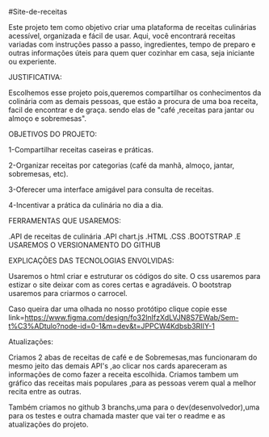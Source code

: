 #Site-de-receitas

Este projeto tem como objetivo criar uma plataforma de receitas culinárias acessível, organizada e fácil de usar. Aqui, você encontrará receitas variadas com instruções passo a passo, ingredientes, tempo de preparo e outras informações úteis para quem quer cozinhar em casa, seja iniciante ou experiente.

JUSTIFICATIVA:

Escolhemos esse projeto pois,queremos compartilhar os conhecimentos da colinária com as demais pessoas, que estão a procura de uma boa receita, facil de encontrar e de graça. sendo elas de "café ,receitas para jantar ou almoço e sobremesas".

OBJETIVOS DO PROJETO:

1-Compartilhar receitas caseiras e práticas.

2-Organizar receitas por categorias (café da manhã, almoço, jantar, sobremesas, etc).

3-Oferecer uma interface amigável para consulta de receitas.

4-Incentivar a prática da culinária no dia a dia.

FERRAMENTAS QUE USAREMOS:

.API de receitas de culinária
.API chart.js 
.HTML 
.CSS 
.BOOTSTRAP
.E USAREMOS O VERSIONAMENTO DO GITHUB

EXPLICAÇÕES DAS TECNOLOGIAS ENVOLVIDAS:

Usaremos o html criar e estruturar os códigos do site. 
O css usaremos para estizar o site deixar com as cores certas e agradáveis.
O bootstrap usaremos para criarmos o carrocel.

Caso queira dar uma olhada no nosso protótipo clique copie esse link=https://www.figma.com/design/fo32lnIfzXdLVJN8S7EWab/Sem-t%C3%ADtulo?node-id=0-1&m=dev&t=JPPCW4Kdbsb3RIIY-1

Atualizações:

Criamos 2 abas de receitas de café e de Sobremesas,mas funcionaram do mesmo jeito das demais API's ,ao clicar nos cards apareceram as informações de como fazer a receita escolhida.
Criamos tambem um gráfico das receitas mais populares ,para as pessoas verem qual a melhor recita entre as outras. 

Também criamos no github 3 branchs,uma para o dev(desenvolvedor),uma para os testes e outra chamada master que vai ter o readme  e as atualizações do projeto.

